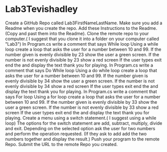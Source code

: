 # Lab3Tevishadley
Create a GitHub Repo called Lab3FirstNameLastName.
Make sure you add a Readme when you create the repo. Add these Instructions to the Readme.(Copy and past them into the Readme).
Clone the remote repo to your computer.( I suggest that you clone it into a folder on your computer called "Lab3")
In Program.cs write a comment that says While loop
Using a while loop create  a loop that asks the user for a number between 10 and 99.
If the number given is evenly divisible by 23  show the user a green screen.
If the number is not evenly divisible by 23  show a red screen
If the user types exit end the  and display the text thank you for playing.
In Program.cs write a comment that says Do While loop
Using a do while loop create a loop that asks the user for a number between 10 and 99.
If the number given is evenly divisible by 34  show the user a green screen.
If the number is not evenly divisible by 34  show a red screen
If the user types exit end the  and display the text thank you for playing.
In Program.cs write a comment that says For loop
Using a for loop create a loop that asks the user for a number between 10 and 99.
If the number given is evenly divisible by 33 show the user a green screen.
If the number is not evenly divisible by 33 show a red screen
If the user types exit end the and display the text thank you for playing.
Create a menu using a switch statement.( I suggest using a while loop)
The options for the switch statement are add, subtract, multiply, divide and exit.
Depending on the selected option ask the user for two numbers and perform the operation requested. (If they ask to add add the two numbers together and display the result.)
Push your program to the remote Repo.
Submit the URL to the remote Repo you created.
